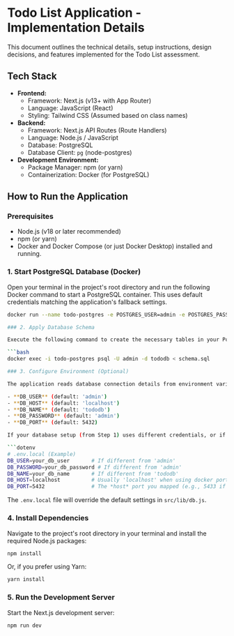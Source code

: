 # Todo List Application - Implementation Details

This document outlines the technical details, setup instructions, design decisions, and features implemented for the Todo List assessment.

## Tech Stack

*   **Frontend:**
    *   Framework: Next.js (v13+ with App Router)
    *   Language: JavaScript (React)
    *   Styling: Tailwind CSS (Assumed based on class names)
*   **Backend:**
    *   Framework: Next.js API Routes (Route Handlers)
    *   Language: Node.js / JavaScript
    *   Database: PostgreSQL
    *   Database Client: `pg` (node-postgres)
*   **Development Environment:**
    *   Package Manager: npm (or yarn)
    *   Containerization: Docker (for PostgreSQL)

## How to Run the Application

### Prerequisites

*   Node.js (v18 or later recommended)
*   npm (or yarn)
*   Docker and Docker Compose (or just Docker Desktop) installed and running.

### 1. Start PostgreSQL Database (Docker)

Open your terminal in the project's root directory and run the following Docker command to start a PostgreSQL container. This uses default credentials matching the application's fallback settings.

```bash
docker run --name todo-postgres -e POSTGRES_USER=admin -e POSTGRES_PASSWORD=admin -e POSTGRES_DB=tododb -p 5432:5432 -d postgres:latest

### 2. Apply Database Schema

Execute the following command to create the necessary tables in your PostgreSQL database:

```bash
docker exec -i todo-postgres psql -U admin -d tododb < schema.sql

### 3. Configure Environment (Optional)

The application reads database connection details from environment variables, with defaults provided in `src/lib/db.js`:

- **DB_USER** (default: 'admin')
- **DB_HOST** (default: 'localhost')
- **DB_NAME** (default: 'tododb')
- **DB_PASSWORD** (default: 'admin')
- **DB_PORT** (default: 5432)

If your database setup (from Step 1) uses different credentials, or if you changed the host port mapping (e.g., `-p 5433:5432`), create a `.env.local` file in the project root and set the corresponding variables:

```dotenv
# .env.local (Example)
DB_USER=your_db_user       # If different from 'admin'
DB_PASSWORD=your_db_password # If different from 'admin'
DB_NAME=your_db_name       # If different from 'tododb'
DB_HOST=localhost          # Usually 'localhost' when using docker port mapping
DB_PORT=5432               # The *host* port you mapped (e.g., 5433 if you used -p 5433:5432)
```

The `.env.local` file will override the default settings in `src/lib/db.js`.

### 4. Install Dependencies

Navigate to the project's root directory in your terminal and install the required Node.js packages:

```bash
npm install
```

Or, if you prefer using Yarn:

```bash
yarn install
```

### 5. Run the Development Server

Start the Next.js development server:

```bash
npm run dev
```



